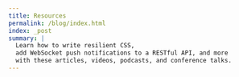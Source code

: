 ```yaml
---
title: Resources
permalink: /blog/index.html
index: _post
summary: |
  Learn how to write resilient CSS,
  add WebSocket push notifications to a RESTful API, and more
  with these articles, videos, podcasts, and conference talks.
---
```

